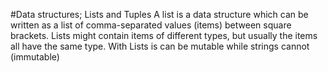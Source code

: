 #Data structures; Lists and Tuples
A list is a data structure which can be written as a list of comma-separated values (items) between square brackets. Lists might contain items of different types, but usually the items all have the same type.
With Lists is can be mutable while strings cannot (immutable)

